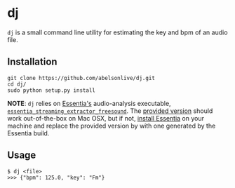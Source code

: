 dj
========

`dj` is a small command line utility for estimating the key and bpm of an audio file.

## Installation

```
git clone https://github.com/abelsonlive/dj.git
cd dj/
sudo python setup.py install
```

**NOTE**: `dj` relies on [Essentia's](https://github.com/MTG/essentia/) audio-analysis executable, [`essentia_streaming_extractor_freesound`](https://github.com/MTG/essentia/blob/master/doc/sphinxdoc/extractors_out_of_box.rst). The [provided version](dj/essentia_streaming_extractor_freesound) should work out-of-the-box on Mac OSX, but if not, [install Essentia](http://essentia.upf.edu/documentation/installing.html) on your machine and replace the provided version by with one generated by the Essentia build.


## Usage

```
$ dj <file>
>>> {"bpm": 125.0, "key": "Fm"}
```

